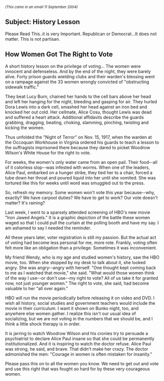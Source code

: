 <div id="wikitext">

<div style="display: none;">

Summary:a history lesson of how women got the right to vote in the US
Parent:(Main.)<span
class="wikiword">[CommunityAndGovernment](http://wiki.tamouse.org?n=Main.CommunityAndGovernment?action=print)</span>
<span
class="wikiword">[IncludeMe](http://wiki.tamouse.org?n=Main.IncludeMe?action=edit)[?](http://wiki.tamouse.org?n=Main.IncludeMe?action=edit)</span>:[CommunityAndGovernment](http://wiki.tamouse.org?n=Main.CommunityAndGovernment?action=print)
Categories:[Articles](http://wiki.tamouse.org?n=Category.Articles) Tags:
voting right, feminism

</div>

<span style="font-size:83%">*(This came in an email 11 September
2004)*</span>

<div class="vspace">

</div>

Subject: History Lesson
-----------------------

Please Read This..it is very Important. Republican or Democrat...It does
not matter. This is not partisan.

<div class="vspace">

</div>

<div class="round lrindent quote">

How Women Got The Right to Vote
-------------------------------

A short history lesson on the privilege of voting... The women were
innocent and defenseless. And by the end of the night, they were barely
alive. Forty prison guards wielding clubs and their warden's blessing
went on a rampage against the 33 women wrongly convicted of "obstructing
sidewalk traffic."

They beat Lucy Burn, chained her hands to the cell bars above her head
and left her hanging for the night, bleeding and gasping for air. They
hurled Dora Lewis into a dark cell, smashed her head against an iron bed
and knocked her out cold. Her cellmate, Alice Cosu, thought Lewis was
dead and suffered a heart attack. Additional affidavits describe the
guards grabbing, dragging, beating, choking, slamming, pinching,
twisting and kicking the women.

Thus unfolded the "Night of Terror" on Nov. 15, 1917, when the warden at
the Occoquan Workhouse in Virginia ordered his guards to teach a lesson
to the suffragists imprisoned there because they dared to picket Woodrow
Wilson's White House for the right to vote.

For weeks, the women's only water came from an open pail. Their
food--all of it colorless slop--was infested with worms. When one of the
leaders, Alice Paul, embarked on a hunger strike, they tied her to a
chair, forced a tube down her throat and poured liquid into her until
she vomited. She was tortured like this for weeks until word was
smuggled out to the press.

</div>

So, refresh my memory. Some women won't vote this year because--why,
exactly? We have carpool duties? We have to get to work? Our vote
doesn't matter? It's raining?

Last week, I went to a sparsely attended screening of HBO's new movie
"Iron Jawed Angels." It is a graphic depiction of the battle these women
waged so that I could pull the curtain at the polling booth and have my
say. I am ashamed to say I needed the reminder.

All these years later, voter registration is still my passion. But the
actual act of voting had become less personal for me, more rote.
Frankly, voting often felt more like an obligation than a privilege.
Sometimes it was inconvenient.

My friend Wendy, who is my age and studied women's history, saw the HBO
movie, too. When she stopped by my desk to talk about it, she looked
angry. She was angry--angry with herself. "One thought kept coming back
to me as I watched that movie," she said. "What would those women think
of the way I use--or don't use--my right to vote? All of us take it for
granted now, not just younger women." The right to vote, she said, had
become valuable to her "all over again."

HBO will run the movie periodically before releasing it on video and
DVD. I wish all history, social studies and government teachers would
include the movie in their curriculum. I want it shown on Bunko night,
too, and anywhere else women gather. I realize this isn't our usual idea
of socializing, but we are not voting in the numbers that we should be,
and I think a little shock therapy is in order.

It is jarring to watch Woodrow Wilson and his cronies try to persuade a
psychiatrist to declare Alice Paul insane so that she could be
permanently institutionalized. And it is inspiring to watch the doctor
refuse. Alice Paul was strong, he said, and brave. That didn't make her
crazy. The doctor admonished the men: "Courage in women is often
mistaken for insanity."

Please pass this on to all the women you know. We need to get out and
vote and use this right that was fought so hard for by these very
courageous women.

<div class="vspace">

</div>

</div>
